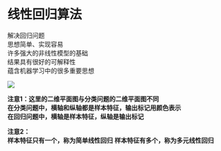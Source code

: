 # 线性回归算法

解决回归问题  
思想简单、实现容易  
许多强大的非线性模型的基础  
结果具有很好的可解释性  
蕴含机器学习中的很多重要思想  

![](http://windmissing.github.io/images/2019/43.png)

**注意1：这里的二维平面图与分类问题的二维平面图不同**  
**在分类问题中，横轴和纵轴都是样本特征，输出标记用颜色表示**  
**在回归问题中，横轴是样本特征，纵轴是输出标记**

**注意2：**  
**样本特征只有一个，称为简单线性回归**
**样本特征有多个，称为多元线性回归**
